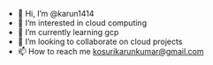 - 👋 Hi, I’m @karun1414
- 👀 I’m interested in cloud computing
- 🌱 I’m currently learning gcp
- 💞️ I’m looking to collaborate on cloud projects
- 📫 How to reach me kosurikarunkumar@gmail.com

<!---
karun1414/karun1414 is a ✨ special ✨ repository because its `README.md` (this file) appears on your GitHub profile.
You can click the Preview link to take a look at your changes.
--->
